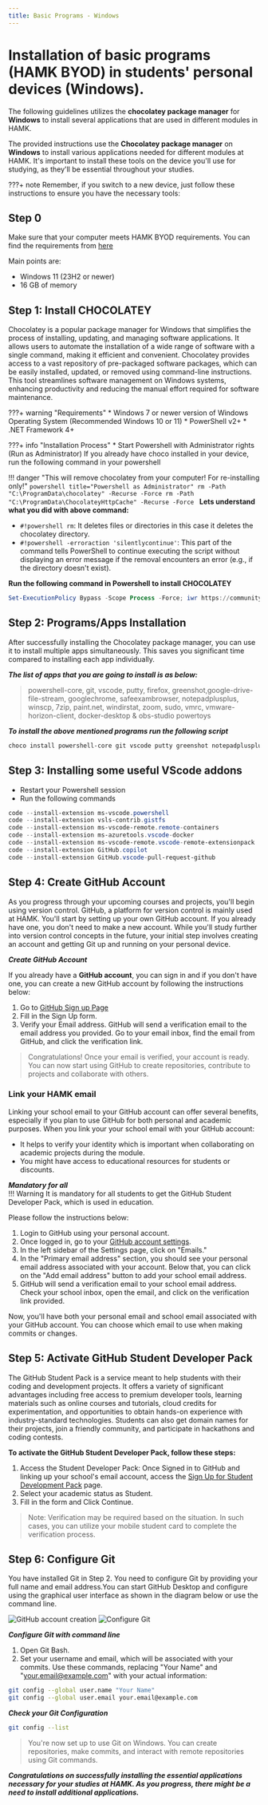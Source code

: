 ```yaml
---
title: Basic Programs - Windows
---
```

# Installation of basic programs (HAMK BYOD) in students' personal devices (Windows). 

The following guidelines utilizes the **chocolatey package manager** for **Windows** to install several applications that are used in different modules in HAMK. 

The provided instructions use the **Chocolatey package manager** on **Windows** to install various applications needed for different modules at HAMK. It's important to install these tools on the device you'll use for studying, as they'll be essential throughout your studies. 

???+ note
    Remember, if you switch to a new device, just follow these instructions to ensure you have the necessary tools:


## Step 0

Make sure that your computer meets HAMK BYOD requirements. You can find the requirements from [here](https://www.hamk.fi/en/student-pages/it-services-for-students/it-rules-and-guidelines/)

Main points are:
- Windows 11 (23H2 or newer)
- 16 GB of memory

## Step 1: Install CHOCOLATEY

Chocolatey is a popular package manager for Windows that simplifies the process of installing, updating, and managing software applications. It allows users to automate the installation of a wide range of software with a single command, making it efficient and convenient. Chocolatey provides access to a vast repository of pre-packaged software packages, which can be easily installed, updated, or removed using command-line instructions. This tool streamlines software management on Windows systems, enhancing productivity and reducing the manual effort required for software maintenance.

???+ warning "Requirements"
    * Windows 7 or newer version of Windows Operating System (Recommended Windows 10 or 11)
    * PowerShell v2+
    * .NET Framework 4+ 

???+ info "Installation Process"
    * Start Powershell with Administrator rights (Run as Administrator)
    If you already have choco installed in your device, run the following command in your powershell 

!!! danger "This will remove chocolatey from your computer! For re-installing only!"
    ```powershell title="Powershell as Administrator"
    rm -Path "C:\ProgramData\chocolatey" -Recurse -Force
    rm -Path "C:\ProgramData\ChocolateyHttpCache" -Recurse -Force
    ```
**Lets understand what you did with above command:** 

- `#!powershell rm`: It deletes files or directories in this case it deletes the chocolatey directory.
- `#!powershell -erroraction 'silentlycontinue'`: This part of the command tells PowerShell to continue executing the script without displaying an error message if the removal encounters an error (e.g., if the directory doesn't exist).

**Run the following command in Powershell to install CHOCOLATEY**

```powershell
Set-ExecutionPolicy Bypass -Scope Process -Force; iwr https://community.chocolatey.org/install.ps1 -UseBasicParsing | iex
```

## Step 2: Programs/Apps Installation

After successfully installing the Chocolatey package manager, you can use it to install multiple apps simultaneously. This saves you significant time compared to installing each app individually. 

***The list of apps that you are going to install is as below:*** <br>

> powershell-core, git, vscode, putty, firefox, greenshot,google-drive-file-stream, googlechrome, safeexambrowser, notepadplusplus, winscp, 7zip,  paint.net, windirstat, zoom, sudo, vmrc, vmware-horizon-client, docker-desktop & obs-studio powertoys

***To install the above mentioned programs run the following script***

```powershell
choco install powershell-core git vscode putty greenshot notepadplusplus winscp 7zip paint.net windirstat zoom sudo vmrc vmware-horizon-client obs-studio docker-desktop google-drive-file-stream googlechrome safeexambrowser firefox curl powertoys vmwareworkstation -y

```
## Step 3: Installing some useful VScode addons 

* Restart your Powershell session 
* Run the following commands 

```powershell linenums="1"
code --install-extension ms-vscode.powershell
code --install-extension vsls-contrib.gistfs
code --install-extension ms-vscode-remote.remote-containers
code --install-extension ms-azuretools.vscode-docker
code --install-extension ms-vscode-remote.vscode-remote-extensionpack
code --install-extension GitHub.copilot
code --install-extension GitHub.vscode-pull-request-github

```
## Step 4: Create GitHub Account

As you progress through your upcoming courses and projects, you'll begin using version control. GitHub, a platform for version control is mainly used at HAMK. You'll start by setting up your own GitHub account. If you already have one,  you don't need to make a new account. While you'll study further into version control concepts in the future, your initial step involves creating an account and getting Git up and running on your personal device.

***Create GitHub Account***

If you already have a **GitHub account**, you can sign in and if you don't have one, you can create a new GitHub account by following the instructions below:  

  1. Go to [GitHub Sign up Page](https://github.com/signup)
  2. Fill in the Sign Up form. 
  3. Verify your Email address. GitHub will send a verification email to the email address you provided. Go to your email inbox, find the email from GitHub, and click the verification link.

  > Congratulations! Once your email is verified, your account is ready. You can now start using GitHub to create repositories, contribute to projects and collaborate with others.
  
### Link your HAMK email

  Linking your school email to your GitHub account can offer several benefits, especially if you plan to use GitHub for both personal and academic purposes. When you link your your school email with your GitHub account: 
  - It helps to verify your identity which is important when collaborating on academic projects during the module. 
  - You might have access to educational resources for students or discounts. 
  
***Mandatory for all*** <br>
!!! Warning
    It is mandatory for all students to get the GitHub Student Developer Pack, which is used in education.

Please follow the instructions below: 

1. Login to GitHub using your personal account. 
2. Once logged in, go to your [GitHub account settings](https://github.com/settings/emails).
3. In the left sidebar of the Settings page, click on "Emails."
4. In the "Primary email address" section, you should see your personal email address associated with your account. Below that, you can click on the "Add email address" button to add your school email address.
5. GitHub will send a verification email to your school email address. Check your school inbox, open the email, and click on the verification link provided.
  
  Now, you'll have both your personal email and school email associated with your GitHub account. You can choose which email to use when making commits or changes. 

## Step 5: Activate GitHub Student Developer Pack

The GitHub Student Pack is a service meant to help students with their coding and development projects. It offers a variety of significant advantages including free access to premium developer tools, learning materials such as online courses and tutorials, cloud credits for experimentation, and opportunities to obtain hands-on experience with industry-standard technologies. Students can also get domain names for their projects, join a friendly community, and participate in hackathons and coding contests. 

**To activate the GitHub Student Developer Pack, follow these steps:**

1. Access the Student Developer Pack:
 Once Signed in to GitHub and linking up your school's email account, access the   [Sign Up for Student Development Pack](https://education.github.com/benefits?type=student) page.
2. Select your academic status as Student. 
3. Fill in the form and Click Continue. 

  > Note: Verification may be required based on the situation. In such cases, you can utilize your mobile student card to complete the verification process.

## Step 6: Configure Git

You have installed Git in Step 2. You need to configure Git by providing your full name and email address.You can start GitHub Desktop and configure using the graphical user interface as shown in the diagram below or use the command line. 

![GitHub account creation](assets/images/githubaccount.png "Please click Create your free account or Sign in to GitHUb.com depending on your situation")
![Configure Git](assets/images/configureGit.png "Please use your Full Name and email ")

***Configure Git with command line***

1. Open Git Bash. 
2. Set your username and email, which will be associated with your commits. Use these commands, replacing "Your Name" and "your.email@example.com" with your actual information:

```bash
git config --global user.name "Your Name"
git config --global user.email your.email@example.com
```
***Check your Git Configuration***

```bash
git config --list
```
> You're now set up to use Git on Windows. You can create repositories, make commits, and interact with remote repositories using Git commands. 

***Congratulations on successfully installing the essential applications necessary for your studies at HAMK. As you progress, there might be a need to install additional applications.***
